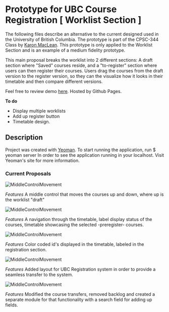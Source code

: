 # Prototype for UBC Course Registration [ Worklist Section ]

The following files describe an alternative to the current designed used in the University of British Columbia. The prototype is part of the CPSC-344 Class by [Karon MacLean](http://people.cs.ubc.ca/~maclean/). This prototype is only applied to the Worklist Section and is an example of a medium fidelity prototype.

This main proposal breaks the worklist into 2 different sections: A draft section where "Saved" courses reside, and a "to-register" section where users can then register their courses. Users drag the courses from the draft version to the register version, so they can the visualize how it looks in their timetable and then compare different versions.

Feel free to review demo [here](http://jjperezaguinaga.github.com/UBC-CoursesWorklist/). Hosted by Github Pages.

**To do**

* Display multiple worklists
* Add up register button
* Timetable design.

## Description

Project was created with [Yeoman](http://yeoman.io/). To start running the application, run
    $ yeoman server
In order to see the application running in your localhost. Visit Yeoman's site for more information.

### Current Proposals

![MiddleControlMovement](https://raw.github.com/jjperezaguinaga/UBC-CoursesWorklist/master/app/images/prototypes/Worklist%20prototype.png)

*Features*
A middle control that moves the courses up and down, where up is the worklist "draft"

![MiddleControlMovement](https://raw.github.com/jjperezaguinaga/UBC-CoursesWorklist/master/app/images/prototypes/Worklist%20prototype%20v2.png)

*Features*
A navigation through the timetable, label display status of the courses, timetable showcasing the selected -preregister- courses.

![MiddleControlMovement](https://raw.github.com/jjperezaguinaga/UBC-CoursesWorklist/master/app/images/prototypes/Worklist%20prototype%20v3.png)

*Features*
Color coded id's displayed in the timetable, labeled in the registration section.

![MiddleControlMovement](https://raw.github.com/jjperezaguinaga/UBC-CoursesWorklist/master/app/images/prototypes/Worklist%20prototype%20v4.png)

*Features*
Added layout for UBC Registration system in order to provide a seamless transfer to the system.

![MiddleControlMovement](https://raw.github.com/jjperezaguinaga/UBC-CoursesWorklist/master/app/images/prototypes/Worklist%20prototype%20v5.png)

*Features*
Modified the course transfers, removed backlog and created a separate module for that functionality with a search field for adding up fields.


